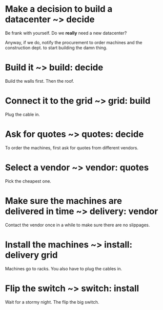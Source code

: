 # Make a decision to build a datacenter ~> decide

Be frank with yourself. Do we **really** need a new datacenter?

Anyway, if we do, notify the procurement to order machines and the
construction dept. to start building the damn thing.

# Build it ~> build: decide

Build the walls first. Then the roof.

# Connect it to the grid ~> grid: build

Plug the cable in.

# Ask for quotes ~> quotes: decide

To order the machines, first ask for quotes from different vendors.

# Select a vendor ~> vendor: quotes

Pick the cheapest one.

# Make sure the machines are delivered in time ~> delivery: vendor

Contact the vendor once in a while to make sure there are no slippages.

# Install the machines ~> install: delivery grid

Machines go to racks. You also have to plug the cables in.

# Flip the switch ~> switch: install

Wait for a stormy night. The flip the big switch.

